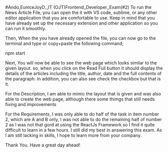 #Ando,EuniceJoyD._IT (OJT)Frontend_Developer_Exam(#2)
To run the News Article File, you can open the it with VS code, sublime, or any other editor application that you are comfortable to use. Keep in mind that you have already set up the necessary extension and other application so you can run it smoothly.

Then, When the you have already opened the file, you can now go to the terminal and type or copy+paste the following command;

  npm start

Next, You will now be able to see the web page which looks similar to the given layout. so, when you click on the Read Full button it should display the details of the articles including the title, author, date and the full contents of the paragraph. In addition, you can also see check the checkbox but that is it.

For the Description, I am able to mimic the layout that is given and was also able to create the web page, although there some thimgs that still needs fixing and improvements

For the Requirements, I was only able to do half of the task in item number 2, which are A and B only, I was not able to do the remaining half of number 2 as I was not that gord at using the ReactJs Framework so I find it quite difficult to learn in a few hours. I still did my best in answering this exam. As I am still lacking in skills, I hope to learn more from your company.

Thank You. Have a great day ahead!